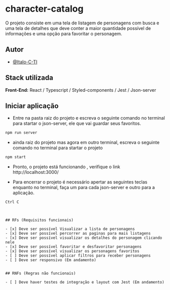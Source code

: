 # character-catalog

O projeto consiste em uma tela de listagem de personagens com busca e uma tela de detalhes que deve conter a maior quantidade possível de informações e uma opção para favoritar o personagem.

## Autor

- [@Italo-C-TI](https://www.github.com/Italo-C-TI)

## Stack utilizada

**Front-End:** React / Typescript / Styled-components / Jest / Json-server

## Iniciar aplicação

- Entre na pasta raiz do projeto e escreva o seguinte comando no terminal para startar o json-server, ele que vai guardar seus favoritos.

```bash
npm run server
```

- ainda raiz do projeto mas agora em outro terminal, escreva o seguinte comando no terminal para startar o projeto

```bash
npm start
```

- Pronto, o projeto está funcionando , verifique o link http://localhost:3000/

- Para encerrar o projeto é necessário apertar as seguintes teclas enquanto no terminal, faça um para cada json-server e outro para a aplicação.

```bash
Ctrl C
```

```


## RFs (Requisitos funcionais)

- [x] Deve ser possível Visualizar a lista de personagens
- [x] Deve ser possível percorrer as paginas para mais listagens
- [x] Deve ser possível visualizar os detalhes do personagem clicando nele
- [x] Deve ser possível favoritar e desfavoritar personagens
- [x] Deve ser possível visualizar os personagens favoritos
- [ ] Deve ser possível aplicar filtros para receber personagens
- [ ] Deve ser responsivo (Em andamento)


## RNFs (Regras não funcionais)

- [ ] Deve haver testes de integração e layout com Jest (Em andamento)




